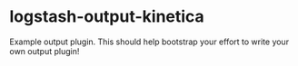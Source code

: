 # logstash-output-kinetica
Example output plugin. This should help bootstrap your effort to write your own output plugin!
